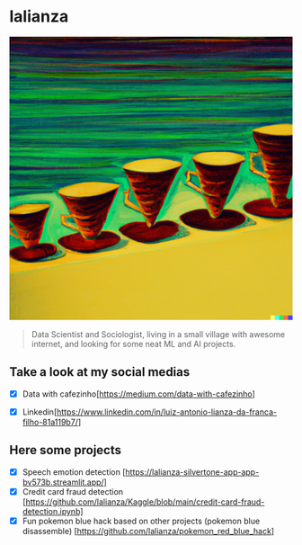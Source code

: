 # lalianza

<img src="coadores.png">

> Data Scientist and Sociologist, living in a small village with awesome internet, and looking for some neat ML and AI projects. 

## Take a look at my social medias
- [x] Data with cafezinho[https://medium.com/data-with-cafezinho]
- [x] Linkedin[https://www.linkedin.com/in/luiz-antonio-lianza-da-franca-filho-81a119b7/]


## Here some projects
- [x] Speech emotion detection [https://lalianza-silvertone-app-app-bv573b.streamlit.app/]
- [x] Credit card fraud detection [https://github.com/lalianza/Kaggle/blob/main/credit-card-fraud-detection.ipynb]
- [x] Fun pokemon blue hack based on other projects (pokemon blue disassemble) [https://github.com/lalianza/pokemon_red_blue_hack]
